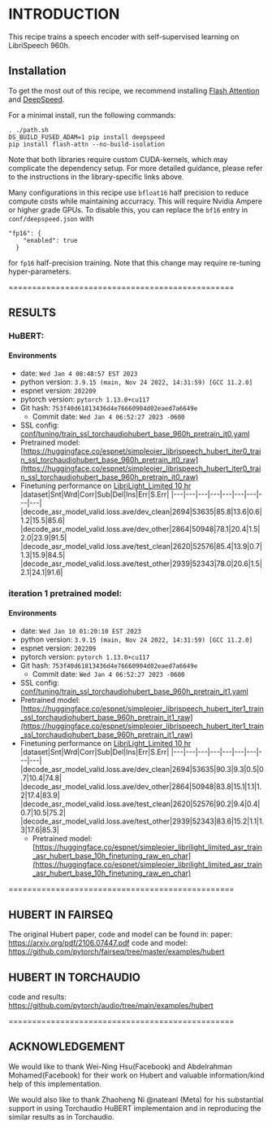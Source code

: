 # INTRODUCTION

This recipe trains a speech encoder with self-supervised learning on LibriSpeech 960h.

## Installation

To get the most out of this recipe, we recommend installing [Flash Attention](https://github.com/Dao-AILab/flash-attention) and [DeepSpeed](https://www.deepspeed.ai/tutorials/advanced-install/).

For a minimal install, run the following commands:

```
. ./path.sh
DS_BUILD_FUSED_ADAM=1 pip install deepspeed
pip install flash-attn --no-build-isolation
```

Note that both libraries require custom CUDA-kernels, which may complicate the dependency setup. For more detailed guidance, please refer to the instructions in the library-specific links above.

Many configurations in this recipe use `bfloat16` half precision to reduce compute costs while maintaining accurracy. This will require Nvidia Ampere or higher grade GPUs. To disable this, you can replace the `bf16` entry in `conf/deepspeed.json` with

```
"fp16": {
    "enabled": true
  }
```

for `fp16` half-precision training. Note that this change may require re-tuning hyper-parameters.

================================================

## RESULTS

### HuBERT:
#### Environments
- date: `Wed Jan 4 08:48:57 EST 2023`
- python version: `3.9.15 (main, Nov 24 2022, 14:31:59) [GCC 11.2.0]`
- espnet version: `202209`
- pytorch version: `pytorch 1.13.0+cu117`
- Git hash: `753f40d61813436d4e76660904d02eaed7a6649e`
  - Commit date: `Wed Jan 4 06:52:27 2023 -0600`
- SSL config: [conf/tuning/train_ssl_torchaudiohubert_base_960h_pretrain_it0.yaml](conf/tuning/train_ssl_torchaudiohubert_base_960h_pretrain_it0.yaml)
- Pretrained model: [https://huggingface.co/espnet/simpleoier_librispeech_hubert_iter0_train_ssl_torchaudiohubert_base_960h_pretrain_it0_raw](https://huggingface.co/espnet/simpleoier_librispeech_hubert_iter0_train_ssl_torchaudiohubert_base_960h_pretrain_it0_raw)
- Finetuning performance on [LibriLight_Limited 10 hr](https://dl.fbaipublicfiles.com/librilight/data/librispeech_finetuning.tgz)
  |dataset|Snt|Wrd|Corr|Sub|Del|Ins|Err|S.Err|
  |---|---|---|---|---|---|---|---|---|
  |decode_asr_model_valid.loss.ave/dev_clean|2694|53635|85.8|13.6|0.6|1.2|15.5|85.6|
  |decode_asr_model_valid.loss.ave/dev_other|2864|50948|78.1|20.4|1.5|2.0|23.9|91.5|
  |decode_asr_model_valid.loss.ave/test_clean|2620|52576|85.4|13.9|0.7|1.3|15.9|84.5|
  |decode_asr_model_valid.loss.ave/test_other|2939|52343|78.0|20.6|1.5|2.1|24.1|91.6|

### iteration 1 pretrained model:
#### Environments
- date: `Wed Jan 10 01:20:10 EST 2023`
- python version: `3.9.15 (main, Nov 24 2022, 14:31:59) [GCC 11.2.0]`
- espnet version: `202209`
- pytorch version: `pytorch 1.13.0+cu117`
- Git hash: `753f40d61813436d4e76660904d02eaed7a6649e`
  - Commit date: `Wed Jan 4 06:52:27 2023 -0600`
- SSL config: [conf/tuning/train_ssl_torchaudiohubert_base_960h_pretrain_it1.yaml](conf/tuning/train_ssl_torchaudiohubert_base_960h_pretrain_it1.yaml)
- Pretrained model: [https://huggingface.co/espnet/simpleoier_librispeech_hubert_iter1_train_ssl_torchaudiohubert_base_960h_pretrain_it1_raw](https://huggingface.co/espnet/simpleoier_librispeech_hubert_iter1_train_ssl_torchaudiohubert_base_960h_pretrain_it1_raw)
- Finetuning performance on [LibriLight_Limited 10 hr](https://dl.fbaipublicfiles.com/librilight/data/librispeech_finetuning.tgz)
  |dataset|Snt|Wrd|Corr|Sub|Del|Ins|Err|S.Err|
  |---|---|---|---|---|---|---|---|---|
  |decode_asr_model_valid.loss.ave/dev_clean|2694|53635|90.3|9.3|0.5|0.7|10.4|74.8|
  |decode_asr_model_valid.loss.ave/dev_other|2864|50948|83.8|15.1|1.1|1.2|17.4|83.9|
  |decode_asr_model_valid.loss.ave/test_clean|2620|52576|90.2|9.4|0.4|0.7|10.5|75.2|
  |decode_asr_model_valid.loss.ave/test_other|2939|52343|83.6|15.2|1.1|1.3|17.6|85.3|
  - Pretrained model: [https://huggingface.co/espnet/simpleoier_librilight_limited_asr_train_asr_hubert_base_10h_finetuning_raw_en_char](https://huggingface.co/espnet/simpleoier_librilight_limited_asr_train_asr_hubert_base_10h_finetuning_raw_en_char)

================================================

## HUBERT IN FAIRSEQ

The original Hubert paper, code and model can be found in:
paper: https://arxiv.org/pdf/2106.07447.pdf
code and model: https://github.com/pytorch/fairseq/tree/master/examples/hubert

## HUBERT IN TORCHAUDIO

code and results: https://github.com/pytorch/audio/tree/main/examples/hubert

================================================

## ACKNOWLEDGEMENT

We would like to thank Wei-Ning Hsu(Facebook) and Abdelrahman Mohamed(Facebook) for their work on Hubert and valuable
information/kind help of this implementation.

We would also like to thank Zhaoheng Ni @nateanl (Meta) for his substantial support in using Torchaudio HuBERT implementaion and in reproducing the similar results as in Torchaudio.
